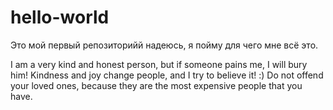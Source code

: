 # hello-world
Это мой первый репозиторийй надеюсь, я пойму для чего мне всё это.

I am a very kind and honest person, but if someone pains me, I will bury him! Kindness and joy change people, and I try to believe it! :) Do not offend your loved ones, because they are the most expensive people that you have.
